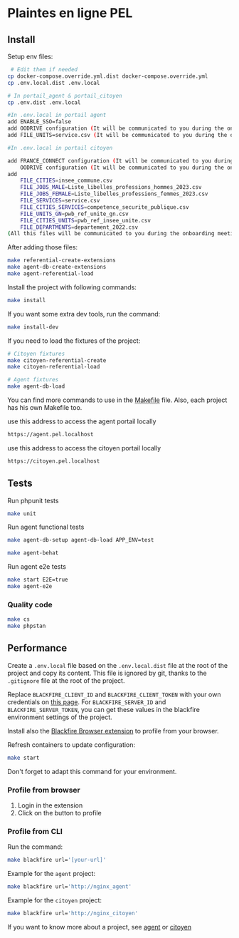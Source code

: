 # Plaintes en ligne PEL

## Install

Setup env files:

```bash
 # Edit them if needed
cp docker-compose.override.yml.dist docker-compose.override.yml
cp .env.local.dist .env.local

# In portail_agent & portail_citoyen
cp .env.dist .env.local

```
```bash
#In .env.local in portail agent
add ENABLE_SSO=false
add OODRIVE configuration (It will be communicated to you during the onboarding meeting)
add FILE_UNITS=service.csv (It will be communicated to you during the onboarding meeting. It should be copied to portail_agent/referentials/ )
```
```bash
#In .env.local in portail citoyen

add FRANCE_CONNECT configuration (It will be communicated to you during the onboarding meeting)
    OODRIVE configuration (It will be communicated to you during the onboarding meeting)
add    
    FILE_CITIES=insee_commune.csv 
    FILE_JOBS_MALE=Liste_libelles_professions_hommes_2023.csv
    FILE_JOBS_FEMALE=Liste_libelles_professions_femmes_2023.csv
    FILE_SERVICES=service.csv
    FILE_CITIES_SERVICES=competence_securite_publique.csv
    FILE_UNITS_GN=pwb_ref_unite_gn.csv
    FILE_CITIES_UNITS=pwb_ref_insee_unite.csv
    FILE_DEPARTMENTS=departement_2022.csv
(All this files will be communicated to you during the onboarding meeting. It should be copied to portail_citoyen/referentials/)
```
After adding those files:
```bash
make referential-create-extensions
make agent-db-create-extensions
make agent-referential-load
```
Install the project with following commands:

```bash
make install
```

If you want some extra dev tools, run the command:
```bash
make install-dev
```

If you need to load the fixtures of the project:
```bash
# Citoyen fixtures
make citoyen-referential-create
make citoyen-referential-load

# Agent fixtures
make agent-db-load
```

You can find more commands to use in the [Makefile](./Makefile) file.
Also, each project has his own Makefile too.

use this address to access the agent portail locally
```bash
https://agent.pel.localhost
```
use this address to access the citoyen portail locally
```bash
https://citoyen.pel.localhost
```
## Tests
Run phpunit tests
```bash
make unit
```

Run agent functional tests
```bash
make agent-db-setup agent-db-load APP_ENV=test

make agent-behat
```
Run agent e2e tests
```bash
make start E2E=true
make agent-e2e 
```
### Quality code
```bash
make cs
make phpstan
```

## Performance

Create a `.env.local` file based on the `.env.local.dist` file at the root of the project and copy its content.
This file is ignored by git, thanks to the `.gitignore` file at the root of the project.

Replace `BLACKFIRE_CLIENT_ID` and `BLACKFIRE_CLIENT_TOKEN` with your own credentials on [this page](https://blackfire.io/my/settings/credentials).
For `BLACKFIRE_SERVER_ID` and `BLACKFIRE_SERVER_TOKEN`, you can get these values in the blackfire environment settings of the project.

Install also the [Blackfire Browser extension](https://blackfire.io/docs/integrations/browsers/index) to profile from your browser.

Refresh containers to update configuration:

```bash
make start
```

Don't forget to adapt this command for your environment.

### Profile from browser

1. Login in the extension
2. Click on the button to profile

### Profile from CLI

Run the command:

```bash
make blackfire url='[your-url]'
```

Example for the `agent` project:
```bash
make blackfire url='http://nginx_agent'
```

Example for the `citoyen` project:
```bash
make blackfire url='http://nginx_citoyen'
```

If you want to know more about a project, see [agent](./portail_agent/README.md) or [citoyen](./portail_citoyen/README.md)


